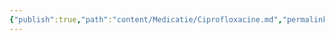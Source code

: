 ```yaml
---
{"publish":true,"path":"content/Medicatie/Ciprofloxacine.md","permalink":"/content/medicatie/ciprofloxacine/","title":"Ciprofloxacine","tags":["Medicatie/Antibiotica/Fluorochinolonen"]}
---
```


